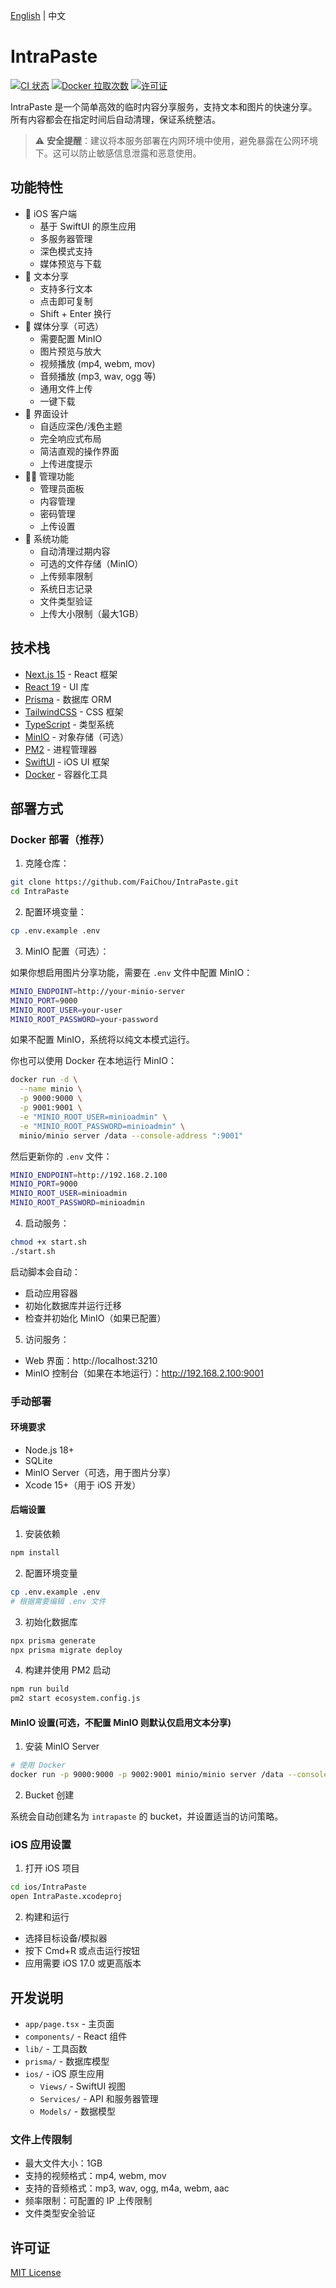 [English](README.md) | 中文

# IntraPaste

[![CI 状态](https://github.com/FaiChou/IntraPaste/actions/workflows/ci.yml/badge.svg)](https://github.com/FaiChou/IntraPaste/actions)
[![Docker 拉取次数](https://img.shields.io/docker/pulls/phyllislapin/intrapaste)](https://hub.docker.com/r/phyllislapin/intrapaste)
[![许可证](https://img.shields.io/github/license/FaiChou/IntraPaste)](LICENSE)

IntraPaste 是一个简单高效的临时内容分享服务，支持文本和图片的快速分享。所有内容都会在指定时间后自动清理，保证系统整洁。

> ⚠️ **安全提醒**：建议将本服务部署在内网环境中使用，避免暴露在公网环境下。这可以防止敏感信息泄露和恶意使用。

## 功能特性

- 📱 iOS 客户端
  - 基于 SwiftUI 的原生应用
  - 多服务器管理
  - 深色模式支持
  - 媒体预览与下载
- 📝 文本分享
  - 支持多行文本
  - 点击即可复制
  - Shift + Enter 换行
- 📸 媒体分享（可选）
  - 需要配置 MinIO
  - 图片预览与放大
  - 视频播放 (mp4, webm, mov)
  - 音频播放 (mp3, wav, ogg 等)
  - 通用文件上传
  - 一键下载
- 🎨 界面设计
  - 自适应深色/浅色主题
  - 完全响应式布局
  - 简洁直观的操作界面
  - 上传进度提示
- 👨‍💼 管理功能
  - 管理员面板
  - 内容管理
  - 密码管理
  - 上传设置
- 🧹 系统功能
  - 自动清理过期内容
  - 可选的文件存储（MinIO）
  - 上传频率限制
  - 系统日志记录
  - 文件类型验证
  - 上传大小限制（最大1GB）

## 技术栈

- [Next.js 15](https://nextjs.org/) - React 框架
- [React 19](https://react.dev/) - UI 库
- [Prisma](https://www.prisma.io/) - 数据库 ORM
- [TailwindCSS](https://tailwindcss.com/) - CSS 框架
- [TypeScript](https://www.typescriptlang.org/) - 类型系统
- [MinIO](https://min.io/) - 对象存储（可选）
- [PM2](https://pm2.keymetrics.io/) - 进程管理器
- [SwiftUI](https://developer.apple.com/xcode/swiftui/) - iOS UI 框架
- [Docker](https://www.docker.com/) - 容器化工具

## 部署方式

### Docker 部署（推荐）

1. 克隆仓库：
```bash
git clone https://github.com/FaiChou/IntraPaste.git
cd IntraPaste
```

2. 配置环境变量：

```bash
cp .env.example .env
```

3. MinIO 配置（可选）：

如果你想启用图片分享功能，需要在 `.env` 文件中配置 MinIO：

```bash
MINIO_ENDPOINT=http://your-minio-server
MINIO_PORT=9000
MINIO_ROOT_USER=your-user
MINIO_ROOT_PASSWORD=your-password
```

如果不配置 MinIO，系统将以纯文本模式运行。

你也可以使用 Docker 在本地运行 MinIO：

```bash
docker run -d \
  --name minio \
  -p 9000:9000 \
  -p 9001:9001 \
  -e "MINIO_ROOT_USER=minioadmin" \
  -e "MINIO_ROOT_PASSWORD=minioadmin" \
  minio/minio server /data --console-address ":9001"
```

然后更新你的 `.env` 文件：

```bash
MINIO_ENDPOINT=http://192.168.2.100
MINIO_PORT=9000
MINIO_ROOT_USER=minioadmin
MINIO_ROOT_PASSWORD=minioadmin
```

4. 启动服务：

```bash
chmod +x start.sh
./start.sh
```

启动脚本会自动：

- 启动应用容器
- 初始化数据库并运行迁移
- 检查并初始化 MinIO（如果已配置）

5. 访问服务：

- Web 界面：http://localhost:3210
- MinIO 控制台（如果在本地运行）：http://192.168.2.100:9001

### 手动部署

#### 环境要求

- Node.js 18+
- SQLite
- MinIO Server（可选，用于图片分享）
- Xcode 15+（用于 iOS 开发）

#### 后端设置

1. 安装依赖

```bash
npm install
```

2. 配置环境变量

```bash
cp .env.example .env
# 根据需要编辑 .env 文件
```

3. 初始化数据库

```bash
npx prisma generate
npx prisma migrate deploy
```

4. 构建并使用 PM2 启动

```bash
npm run build
pm2 start ecosystem.config.js
```

#### MinIO 设置(可选，不配置 MinIO 则默认仅启用文本分享)

1. 安装 MinIO Server

```bash
# 使用 Docker
docker run -p 9000:9000 -p 9002:9001 minio/minio server /data --console-address ":9001"
```

2. Bucket 创建

系统会自动创建名为 `intrapaste` 的 bucket，并设置适当的访问策略。

### iOS 应用设置

1. 打开 iOS 项目

```bash
cd ios/IntraPaste
open IntraPaste.xcodeproj
```

2. 构建和运行

- 选择目标设备/模拟器
- 按下 Cmd+R 或点击运行按钮
- 应用需要 iOS 17.0 或更高版本

## 开发说明

- `app/page.tsx` - 主页面
- `components/` - React 组件
- `lib/` - 工具函数
- `prisma/` - 数据库模型
- `ios/` - iOS 原生应用
  - `Views/` - SwiftUI 视图
  - `Services/` - API 和服务器管理
  - `Models/` - 数据模型

### 文件上传限制

- 最大文件大小：1GB
- 支持的视频格式：mp4, webm, mov
- 支持的音频格式：mp3, wav, ogg, m4a, webm, aac
- 频率限制：可配置的 IP 上传限制
- 文件类型安全验证 

## 许可证

[MIT License](LICENSE)
